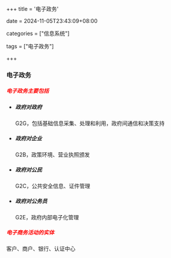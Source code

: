+++
title = '电子政务'

date = 2024-11-05T23:43:09+08:00

categories = ["信息系统"]

tags = ["电子政务"]

+++



### 电子政务



##### <font color='red'>电子政务主要包括</font>

- ##### 政府对政府

  G2G，包括基础信息采集、处理和利用，政府间通信和决策支持

- ##### 政府对企业

  G2B，政策环境、营业执照颁发

- ##### 政府对公民

  G2C，公共安全信息、证件管理

- ##### 政府对公务员

  G2E，政府内部电子化管理



##### <font color='red'>电子商务活动的实体</font>

客户、商户、银行、认证中心
